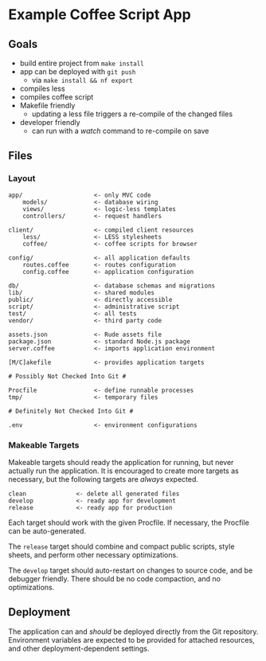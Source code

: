 # Example Coffee Script App

## Goals

- build entire project from `make install`
- app can be deployed with `git push`
    - via `make install && nf export`
- compiles less
- compiles coffee script
- Makefile friendly
    - updating a less file triggers a re-compile of the changed files
- developer friendly
    - can run with a _watch_ command to re-compile on save

## Files

### Layout

    app/                    <- only MVC code
        models/             <- database wiring
        views/              <- logic-less templates
        controllers/        <- request handlers
    
    client/                 <- compiled client resources
        less/               <- LESS stylesheets
        coffee/             <- coffee scripts for browser
    
    config/                 <- all application defaults
        routes.coffee       <- routes configuration
        config.coffee       <- application configuration
    
    db/                     <- database schemas and migrations
    lib/                    <- shared modules
    public/                 <- directly accessible
    script/                 <- administrative script
    test/                   <- all tests
    vendor/                 <- third party code
    
    assets.json             <- Rude assets file
    package.json            <- standard Node.js package
    server.coffee           <- imports application environment
    
    [M/C]akefile            <- provides application targets
    
    # Possibly Not Checked Into Git #
    
    Procfile                <- define runnable processes
    tmp/                    <- temporary files

    # Definitely Not Checked Into Git #
    
    .env                    <- environment configurations

### Makeable Targets

Makeable targets should ready the application for running,
but never actually run the application.
It is encouraged to create more targets as necessary,
but the following targets are _always_ expected.

    clean              <- delete all generated files
    develop            <- ready app for development
    release            <- ready app for production

Each target should work with the given Procfile.
If necessary, the Procfile can be auto-generated.

The `release` target should combine and compact public scripts,
style sheets, and perform other necessary optimizations.

The `develop` target should auto-restart on changes to source code,
and be debugger friendly.
There should be no code compaction, and no optimizations.

## Deployment

The application can and _should_ be deployed directly from the Git repository.
Environment variables are expected to be provided for attached resources,
and other deployment-dependent settings.

